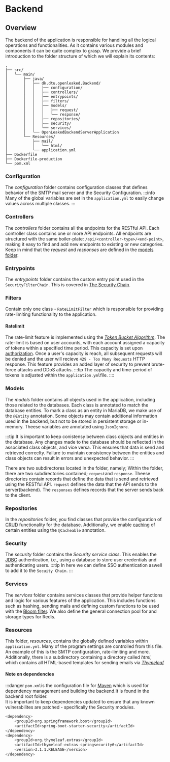 # Backend

## Overview
The backend of the application is responsible for handling all the logical operations and functionalities. 
As it contains various modules and components it can be quite complex to grasp. We provide a brief introduction to the folder structure of which we will explain its contents:


```
.
├── src/
│   └── main/
│       ├── java/
│       │   ├── dk.dtu.openleaked.Backend/
│       │   │   ├── configuration/
│       │   │   ├── controllers/
│       │   │   ├── entrypoints/
│       │   │   ├── filters/
│       │   │   ├── models/
│       │   │   │   ├── request/
│       │   │   │   └── response/
│       │   │   ├── repositories/
│       │   │   ├── security/
│       │   │   └── services/
│       │   └── OpenLeakedBackendServerApplication
│       └── Resources/
│           ├── mail/
│           │   └── html/
│           └── application.yml
├── Dockerfile
├── Dockerfile-production
└── pom.xml
```
### Configuration
The *configuration* folder contains configuration classes that defines behavior of the SMTP mail server and the Security Configuration. 
:::info
Many of the global variables are set in the ```application.yml``` to easily change values across multiple classes. 
:::

### Controllers
The *controllers* folder contains all the endpoints for the RESTful API. Each controller class contains one or more API endpoints. All endpoints are structured with the same boiler-plate: ```/api/<controller-type>/<end-point>```, making it easy to find and add new endpoints to existing or new categories. 
Keep in mind that the *request* and *responses* are defined in the [models folder](#models).


### Entrypoints 
The *entrypoints* folder contains the custom entry point used in the ```SecurityFilterChain```. This is covered in [The Security Chain](./Authentication#the-security-chain).

### Filters
Contain only one class - ```RateLimitFilter``` which is responsible for providing rate-limiting functionality to the application. 

#### Ratelimit
The rate-limit feature is implemented using the [*Token Bucket Algorithm*](https://en.wikipedia.org/wiki/Token_bucket). The rate-limit is based on user accounts, with each account assigned a capacity of tokens within a specified time period. This capacity is set upon [authorization](./Authentication). Once a user's capacity is reach, all subsequent requests will be denied and the user will recieve ```429 - Too Many Requests``` HTTP response. This feature provides an added layer of security to prevent brute-force attacks and DDoS attacks. 
:::tip
The capacity and time-period of tokens is adjusted within the ```application.yml```file.
::::


### Models
The *models* folder contains all objects used in the application, including those related to the databases. Each class is annotated to match the database entities.
To mark a class as an entity in MariaDB, we make use of the ```@Entity``` annotation.
Some objects may contain additional information used in the backend, but not to be stored in persistent storage or in-memory. Theese variables are annotated using ```JsonIgnore```. 

:::tip
It is important to keep conistensy between class objects and entities in the database. Any changes made to the database should be reflected in the associated class objects, and vice versa. 
This ensures that data is send and retrieved correclty. Failure to maintain consistency between the entities and class objects can result in errors and unexpected behavior. 
:::

There are two subdirectores located in the folder, namely;
Within the folder, there are two subdirectories contained; ```request```and ```response```. 
Theese directories contain records that define the data that is send and retrieved using the RESTful API. ```request``` defines the data that the API sends to the server(backend). The ```responses``` defines records that the server sends back to the client. 

### Repositories

In the *repositories* folder, you find classes that provide the configuration of [CRUD](https://stackify.com/what-are-crud-operations/) functionality for the database. 
Additionally, we enable [caching](./Database/Cache) of certain entities using the ```@Cacheable``` annotation. 


### Security
The *security* folder contains the *Security service class*. This enables the   [JDBC](https://docs.spring.io/spring-security/reference/servlet/authentication/passwords/jdbc.html) authentication, i.e., using a database to store user credentials and authenticating users. 
:::tip
In here we can define SSO authentication aswell to add it to the ```Secuity Chain```.
:::

### Services
The *services* folder contains services classes that provide helper functions and logic for various features of the application. This includes functions such as hashing, sending mails and defining custom functions to be used with the [Bloom filter](./Database/BloomFilter).
We also define the general connection pool for and storage types for Redis. 


### Resources
This folder, *resources*, contains the globally defined variables within ```application.yml```. Many of the program settings are controlled from this file. An example of this is the SMTP configuration, rate-limiting and more. Additionally, there is a subdirectory containing a directory called *html*, which contains all HTML-based templates for sending emails via *[Thymeleaf](https://www.thymeleaf.org/)*

#### Note on dependencies


:::danger
```pom.xml```is the configuration file for [Maven](https://maven.apache.org/) which is used for dependency management and building the backend.It is found in the backend root folder.  
It is important to keep dependencies updated to ensure that any known vulnerabilites are patched - specifically the Security modules. 
```bash
<dependency>
    <groupId>org.springframework.boot</groupId>
    <artifactId>spring-boot-starter-security</artifactId>
</dependency>
<dependency>
    <groupId>org.thymeleaf.extras</groupId>
    <artifactId>thymeleaf-extras-springsecurity6</artifactId>
    <version>3.1.1.RELEASE</version>
</dependency>
```


